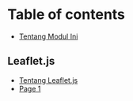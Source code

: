 # Table of contents

* [Tentang Modul Ini](README.md)

## Leaflet.js

* [Tentang Leaflet.js](leaflet.js/tentang-leaflet.js.md)
* [Page 1](leaflet.js/page-1.md)
